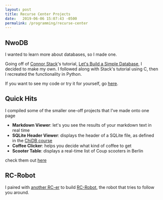 ```yaml
---
layout: post
title: Recurse Center Projects
date:   2019-06-06 15:07:43 -0500
permalink: /programming/recurse-center
---
```


## NwoDB
I wanted to learn more about databases, so I made one.

Going off of [Connor Stack](https://github.com/cstack)'s tutorial, [Let's Build a Simple Database](https://cstack.github.io/db_tutorial/), I decided to make my own. I followed along with Stack's tutorial using C, then I recreated the functionality in Python.

If you want to see my code or try it for yourself, go [here](https://github.com/ngozinwogwugwu/nwodb).

## Quick Hits
I compiled some of the smaller one-off projects that I've made onto one page
- **Markdown Viewer**: let's you see the results of your markdown text in real time
- **SQLite Header Viewer**: displays the header of a SQLite file, as defined in the [ChiDB course](http://chi.cs.uchicago.edu/chidb/fileformat.html#file-header)
- **Coffee Clicker**: helps you decide what kind of coffee to get
- **Scooter Table**: displays a real-time list of Coup scooters in Berlin

check them out [here](https://ngozinwogwugwu.github.io/mini_frontend_projects/)

## RC-Robot
I paired with [another RC-er](https://github.com/tvieregge/) to build [RC-Robot](https://github.com/tvieregge/rc-robot), the robot that tries to follow you around.
